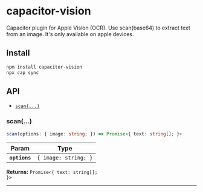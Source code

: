 # capacitor-vision

Capacitor plugin for Apple Vision (OCR).
Use scan(base64) to extract text from an image.
It's only available on apple devices.

## Install

```bash
npm install capacitor-vision
npx cap sync
```

## API

<docgen-index>

- [`scan(...)`](#scan)

</docgen-index>

<docgen-api>
<!--Update the source file JSDoc comments and rerun docgen to update the docs below-->

### scan(...)

```typescript
scan(options: { image: string; }) => Promise<{ text: string[]; }>
```

| Param         | Type                            |
| ------------- | ------------------------------- |
| **`options`** | <code>{ image: string; }</code> |

**Returns:** <code>Promise&lt;{ text: string[]; }&gt;</code>

---

</docgen-api>
